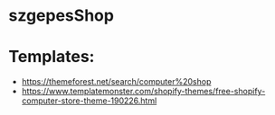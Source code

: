 # szgepesShop

# Templates: 
 - https://themeforest.net/search/computer%20shop
 - https://www.templatemonster.com/shopify-themes/free-shopify-computer-store-theme-190226.html

